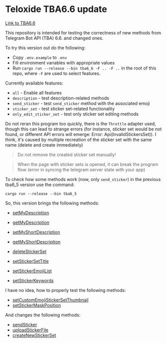 # Teloxide TBA6.6 update

[Link to TBA6.6](https://core.telegram.org/bots/api-changelog#march-9-2023)

This repository is intended for testing the correctness of new methods from Telegram Bot API (TBA) 6.6. and changed ones.

To try this version out do the following:
- Copy `.env.example` to `.env`
- Fill environment variables with appropriate values
- Run `cargo run --release --bin tba6_6 -F .. -F ..` in the root of this repo, where `-F` are used to select features.

Currently available features:
- `all` - Enable all features
- `description` - test description-related methods
- `send_sticker` - test `send_sticker` method with the associated emoji
- `sticker_set` - test sticker set-related functionality
- `only_edit_sticker_set` - test only sticker set editing methods

Do not reran this program too quickly, there is the `Throttle` adapter used, though this can lead to strange errors (for instance, sticker set would be not found, or different API errors will emerge: Error: Api(InvalidStickersSet)). I think, it's caused by multiple recreation of the sticker set with the same name (delete and create immediately)

> Do not remove the created sticker set manually!

> When the page with sticker sets is opened, it can break the program flow (error in syncing the telegram server state with your app)

To check how some methods work (now, only `send_sticker`) in the previous tba6_5 version use the command:
```
cargo run --release --bin tba6_5
```

So, this version brings the following methods:
- [setMyDescription](https://core.telegram.org/bots/api#setmydescription)
- [getMyDescription](https://core.telegram.org/bots/api#getmydescription)
- [setMyShortDescription](https://core.telegram.org/bots/api#setmyshortdescription)
- [getMyShortDescription](https://core.telegram.org/bots/api#getmyshortdescription)

- [deleteStickerSet](https://core.telegram.org/bots/api#deletestickerset)
- [setStickerSetTitle](https://core.telegram.org/bots/api#setstickersettitle)
- [setStickerEmojiList](https://core.telegram.org/bots/api#setstickeremojilist)
- [setStickerKeywords](https://core.telegram.org/bots/api#setstickerkeywords)

I have no idea, how to properly test the following methods:
- [setCustomEmojiStickerSetThumbnail](https://core.telegram.org/bots/api#setcustomemojistickersetthumbnail)
- [setStickerMaskPosition](https://core.telegram.org/bots/api#setstickermaskposition)

And changes the following methods: 
- [sendSticker](https://core.telegram.org/bots/api#sendsticker)
- [uploadStickerFile](https://core.telegram.org/bots/api#uploadstickerfile)
- [createNewStickerSet](https://core.telegram.org/bots/api#createnewstickerset)